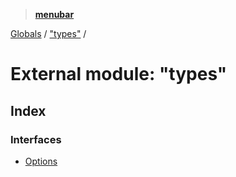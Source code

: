 > **[menubar](../README.md)**

[Globals](../globals.md) / ["types"](_types_.md) /

# External module: "types"

## Index

### Interfaces

* [Options](../interfaces/_types_.options.md)